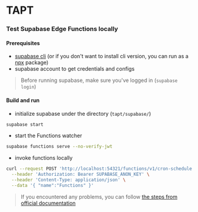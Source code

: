 # TAPT
### Test Supabase Edge Functions locally
#### Prerequisites
- [supabase cli](https://supabase.com/docs/guides/cli/getting-started) (or if you don't want to install cli version, you can run as a [npx](https://www.npmjs.com/package/supabase) package)
- supabase account to get credentials and configs
>Before running supabase, make sure you've logged in (`supabase login`)

#### Build and run
- initialize supabase under the directory (`tapt/supabase/`)
```bash
supabase start
```
- start the Functions watcher
```bash
supabase functions serve --no-verify-jwt
```
- invoke functions locally
```bash
curl --request POST 'http://localhost:54321/functions/v1/cron-schedule' \
  --header 'Authorization: Bearer SUPABASE_ANON_KEY' \
  --header 'Content-Type: application/json' \
  --data '{ "name":"Functions" }'
```
>If you encountered any problems, you can follow [the steps from official documentation](https://supabase.com/docs/guides/functions/quickstart#running-edge-functions-locally)
